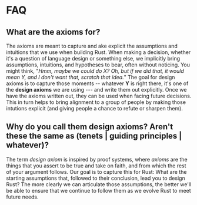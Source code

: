 # FAQ

## What are the axioms for?

The axioms are meant to capture and ake explicit the assumptions and intuitions that we use when building Rust. When making a decision, whether it's a question of language design or something else, we implicitly bring assumptions, intuitions, and hypotheses to bear, often without noticing. You might think, "*Hmm, maybe we could do X? Oh, but if we did that, it would mean Y, and I don't want that, scratch that idea.*" The goal for design axioms is to capture those moments -- whatever **Y** is right there, it's one of the **design axioms** we are using --- and write them out explicitly. Once we have the axioms written out, they can be used when facing future decisions. This in turn helps to bring alignment to a group of people by making those intutions explicit (and giving people a chance to refute or sharpen them). 

## Why do you call them design axioms? Aren't these the same as (tenets | guiding principles | whatever)?

The term *design axiom* is inspired by proof systems, where *axioms* are the things that you assert to be true and take on faith, and from which the rest of your argument follows. Our goal is to capture this for Rust: What are the starting assumptions that, followed to their conclusion, lead you to design Rust? The more clearly we can articulate those assumptions, the better we'll be able to ensure that we continue to follow them as we evolve Rust to meet future needs.

